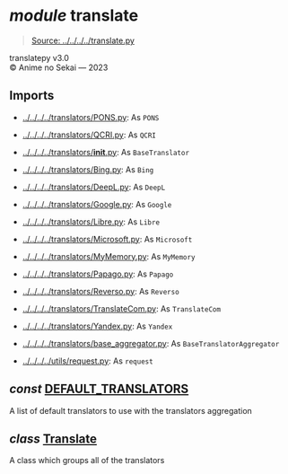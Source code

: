 # *module* **translate**

> [Source: ../../../../translate.py](../../../../translate.py#L0)

translatepy v3.0  
© Anime no Sekai — 2023

## Imports

- [../../../../translators/PONS.py](../../../../translators/PONS.py): As `PONS`

- [../../../../translators/QCRI.py](../../../../translators/QCRI.py): As `QCRI`

- [../../../../translators/__init__.py](../../../../translators/__init__.py): As `BaseTranslator`

- [../../../../translators/Bing.py](../../../../translators/Bing.py): As `Bing`

- [../../../../translators/DeepL.py](../../../../translators/DeepL.py): As `DeepL`

- [../../../../translators/Google.py](../../../../translators/Google.py): As `Google`

- [../../../../translators/Libre.py](../../../../translators/Libre.py): As `Libre`

- [../../../../translators/Microsoft.py](../../../../translators/Microsoft.py): As `Microsoft`

- [../../../../translators/MyMemory.py](../../../../translators/MyMemory.py): As `MyMemory`

- [../../../../translators/Papago.py](../../../../translators/Papago.py): As `Papago`

- [../../../../translators/Reverso.py](../../../../translators/Reverso.py): As `Reverso`

- [../../../../translators/TranslateCom.py](../../../../translators/TranslateCom.py): As `TranslateCom`

- [../../../../translators/Yandex.py](../../../../translators/Yandex.py): As `Yandex`

- [../../../../translators/base_aggregator.py](../../../../translators/base_aggregator.py): As `BaseTranslatorAggregator`

- [../../../../utils/request.py](../../../../utils/request.py): As `request`

## *const* [**DEFAULT_TRANSLATORS**](../../../../translate.py#L15)

A list of default translators to use with the translators aggregation

## *class* [**Translate**](../../../../translate.py#L20-L27)

A class which groups all of the translators
